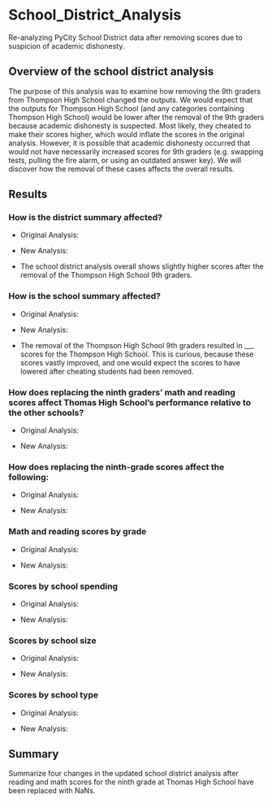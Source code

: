 # School_District_Analysis
Re-analyzing PyCity School District data after removing scores due to suspicion of academic dishonesty.

## Overview of the school district analysis

The purpose of this analysis was to examine how removing the 9th graders from Thompson High School changed the outputs. We would expect that the outputs for Thompson High School (and any categories containing Thompson High School) would be lower after the removal of the 9th graders because academic dishonesty is suspected. Most likely, they cheated to make their scores higher, which would inflate the scores in the original analysis. However, it is possible that academic dishonesty occurred that would not have necessarily increased scores for 9th graders (e.g. swapping tests, pulling the fire alarm, or using an outdated answer key). We will discover how the removal of these cases affects the overall results.

## Results

  ### How is the district summary affected?
  - Original Analysis:
  
  - New Analysis:
  
  - The school district analysis overall shows slightly higher scores after the removal of the Thompson High School 9th graders.
  
  ### How is the school summary affected?
  
  - Original Analysis:
  
  - New Analysis:
  
  - The removal of the Thompson High School 9th graders resulted in ___ scores for the Thompson High School. This is curious, because these scores vastly improved, and one would expect the scores to have lowered after cheating students had been removed. 
  
  
  ### How does replacing the ninth graders’ math and reading scores affect Thomas High School’s performance relative to the other schools?
  
  - Original Analysis:
  
  - New Analysis:
  
  
  ### How does replacing the ninth-grade scores affect the following:
  
  - Original Analysis:
  
  - New Analysis:
  
  
  ### Math and reading scores by grade
  
  - Original Analysis:
  
  - New Analysis:


  ### Scores by school spending
  
  - Original Analysis:
  
  - New Analysis:
  
  
  ### Scores by school size
  
  - Original Analysis:
  
  - New Analysis:
  
  
  ### Scores by school type
  
  - Original Analysis:
  
  - New Analysis:



## Summary
Summarize four changes in the updated school district analysis after reading and math scores for the ninth grade at Thomas High School have been replaced with NaNs.

